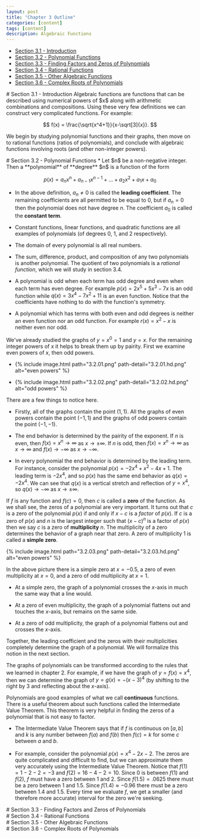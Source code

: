 ```yaml
---
layout: post
title: "Chapter 3 Outline"
categories: [content]
tags: [content]
description: Algebraic Functions
---
```

* [Section 3.1 - Introduction](#s1)
* [Section 3.2 - Polynomial Functions](#s2)
* [Section 3.3 - Finding Factors and Zeros of Polynomials](#s3)
* [Section 3.4 - Rational Functions](#s4)
* [Section 3.5 - Other Algebraic Functions](#s5)
* [Section 3.6 - Complex Roots of Polynomials](#s6)

<div id='s1'/>
# Section 3.1 - Introduction
Algebraic functions are functions that can be described using numerical powers of $x$ along with arithmetic combinations and compositions. Using these very few definitions we can construct very complicated functions. For example:

$$ f(x) = \frac{\sqrt{x^4+1}}{x-\sqrt[3]{x}}. $$

We begin by studying polynomial functions and their graphs, then move on to rational functions (ratios of polynomials), and conclude with algebraic functions involving roots (and other non-integer powers).

<div id='s2'/>
# Section 3.2 - Polynomial Functions
* Let $n$ be a non-negative integer. Then a **polynomial** of **degree** $n$ is a function of the form

$$ p(x) = a_n x^n + a_{n-1} x^{n-1} + \dots + a_2 x^2 + a_1 x + a_0 $$

* In the above definition, $a_n\neq 0$ is called the **leading coefficient**. The remaining coefficients are all permitted to be equal to $0$, but if $a_n=0$ then the polynomial does not have degree $n$. The coefficient $a_0$ is called the **constant term**.

* Constant functions, linear functions, and quadratic functions are all examples of polynomials (of degrees $0$, $1$, and $2$ respectively).

* The domain of every polynomial is all real numbers.

* The sum, difference, product, and composition of any two polynomials is another polynomial. The quotient of two polynomials is a *rational function*, which we will study in section 3.4.

* A polynomial is odd when each term has odd degree and even when each term has even degree. For example $p(x) = 2x^5 + 5x^3 - 7x$ is an odd function while $q(x) = 3x^4 - 7x^2 + 11$ is an even function. Notice that the coefficients have nothing to do with the function's symmetry.

* A polynomial which has terms with both even and odd degrees is neither an even function nor an odd function. For example $r(x) = x^2 - x$ is neither even nor odd.

We've already studied the graphs of $y= x^0 = 1$ and $y = x$. For the remaining integer powers of $x$ it helps to break them up by pairity. First we examine even powers of $x$, then odd powers.

* {% include image.html path="3.2.01.png" path-detail="3.2.01.hd.png" alt="even powers" %}

* {% include image.html path="3.2.02.png" path-detail="3.2.02.hd.png" alt="odd powers" %}

There are a few things to notice here.

* Firstly, all of the graphs contain the point $(1,1)$. All the graphs of even powers contain the point $(-1,1)$ and the graphs of odd powers contain the point $(-1,-1)$.

* The end behavior is determined by the pairity of the exponent. If $n$ is even, then $f(x)=x^n\to\infty$ as $x\to\pm\infty$. If $n$ is odd, then $f(x)=x^n\to\infty$ as $x\to\infty$ and $f(x)\to-\infty$ as $x\to-\infty$.

* In every polynomial the end behavior is determined by the leading term. For instance, consider the polynomial $p(x) = -2x^4+x^2-4x+1$. The leading term is $-2x^4$, and so $p(x)$ has the same end behavior as $q(x)=-2x^4$. We can see that $q(x)$ is a vertical stretch and reflection of $y = x^4$, so $q(x)\to-\infty$ as $x\to\pm\infty$.

If $f$ is any function and $f(c)=0$, then $c$ is called a **zero** of the function. As we shall see, the zeros of a polynomial are very important. It turns out that $c$ is a zero of the polynomial $p(x)$ if and only if $x-c$ is a *factor* of $p(x)$. If $c$ is a zero of $p(x)$ and $n$ is the largest integer such that $(x-c)^n$ is a factor of $p(x)$ then we say $c$ is a zero of **multiplicity** $n$. The multiplicity of a zero determines the behavior of a graph near that zero. A zero of multiplicity $1$ is called a **simple zero**.

{% include image.html path="3.2.03.png" path-detail="3.2.03.hd.png" alt="even powers" %}

In the above picture there is a simple zero at $x=-0.5$, a zero of even multiplicity at $x=0$, and a zero of odd multiplicity at $x=1$.

* At a simple zero, the graph of a polynomial crosses the $x$-axis in much the same way that a line would.

* At a zero of even multiplicity, the graph of a polynomial flattens out and touches the $x$-axis, but remains on the same side.

* At a zero of odd multiplicity, the graph of a polynomial flattens out and crosses the $x$-axis.

Together, the leading coefficient and the zeros with their multiplicities completely determine the graph of a polynomial. We will formalize this notion in the next section.

The graphs of polynomials can be transformed according to the rules that we learned in chapter 2. For example, if we have the graph of $y = f(x) = x^4$, then we can determine the graph of $y = g(x) = -(x-3)^4$ (by shifting to the right by $3$ and reflecting about the $x$-axis).

Polynomials are good examples of what we call **continuous** functions. There is a useful theorem about such functions called the Intermediate Value Theorem. This theorem is very helpful in finding the zeros of a polynomial that is not easy to factor.

* The Intermediate Value Theorem says that if $f$ is continuous on $[a,b]$ and $k$ is any number between $f(a)$ and $f(b)$ then $f(c)=k$ for some $c$ between $a$ and $b$.

* For example, consider the polynomial $p(x) = x^4-2x-2$. The zeros are quite complicated and difficult to find, but we can approximate them very accurately using the Intermediate Value Theorem. Notice that $f(1) = 1-2-2=-3$ and $f(2) = 16-4-2=10$. Since $0$ is between $f(1)$ and $f(2)$, $f$ must have a zero between $1$ and $2$. Since $f(1.5)=.0625$ there must be a zero between $1$ and $1.5$. Since $f(1.4)\approx-0.96$ there must be a zero between $1.4$ and $1.5$. Every time we evaluate $f$, we get a smaller (and therefore more accurate) interval for the zero we're seeking.

<div id='s3'/>
# Section 3.3 - Finding Factors and Zeros of Polynomials

<div id='s4'/>
# Section 3.4 - Rational Functions

<div id='s5'/>
# Section 3.5 - Other Algebraic Functions

<div id='s6'/>
# Section 3.6 - Complex Roots of Polynomials

